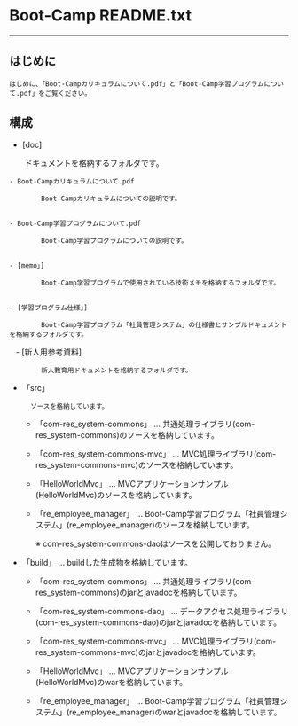 
# Boot-Camp README.txt

-------------------------------------------------------------------------------

## はじめに
  
    はじめに、「Boot-Campカリキュラムについて.pdf」と「Boot-Camp学習プログラムについて.pdf」をご覧ください。



## 構成

* [doc]
    
        ドキュメントを格納するフォルダです。

    
    - Boot-Campカリキュラムについて.pdf 
        
            Boot-Campカリキュラムについての説明です。


    - Boot-Camp学習プログラムについて.pdf
    
            Boot-Camp学習プログラムについての説明です。


    - [memo」]                           
            
            Boot-Camp学習プログラムで使用されている技術メモを格納するフォルダです。


    - [学習プログラム仕様」]            
            
            Boot-Camp学習プログラム「社員管理システム」の仕様書とサンプルドキュメントを格納するフォルダです。


    - [新人用参考資料]               
            
            新人教育用ドキュメントを格納するフォルダです。



* 「src」     

        ソースを格納しています。


    - 「com-res_system-commons」          … 共通処理ライブラリ(com-res_system-commons)のソースを格納しています。

    - 「com-res_system-commons-mvc」      … MVC処理ライブラリ(com-res_system-commons-mvc)のソースを格納しています。

    - 「HelloWorldMvc」                   … MVCアプリケーションサンプル(HelloWorldMvc)のソースを格納しています。

    - 「re_employee_manager」             … Boot-Camp学習プログラム「社員管理システム」(re_employee_manager)のソースを格納しています。

      ※ com-res_system-commons-daoはソースを公開しておりません。



* 「build」     …  buildした生成物を格納しています。

    - 「com-res_system-commons」          … 共通処理ライブラリ(com-res_system-commons)のjarとjavadocを格納しています。

    - 「com-res_system-commons-dao」      … データアクセス処理ライブラリ(com-res_system-commons-dao)のjarとjavadocを格納しています。

    - 「com-res_system-commons-mvc」      … MVC処理ライブラリ(com-res_system-commons-mvc)のjarとjavadocを格納しています。

    - 「HelloWorldMvc」                   … MVCアプリケーションサンプル(HelloWorldMvc)のwarを格納しています。

    - 「re_employee_manager」             … Boot-Camp学習プログラム「社員管理システム」(re_employee_manager)のwarとjavadocを格納しています。



